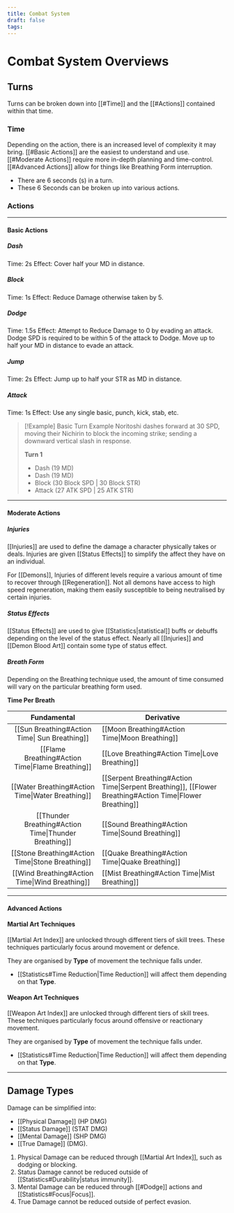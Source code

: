 ```yaml
---
title: Combat System
draft: false
tags:
---
```


# Combat System Overviews

## Turns

Turns can be broken down into [[#Time]] and the [[#Actions]] contained within that time.

### Time

Depending on the action, there is an increased level of complexity it may bring. [[#Basic Actions]] are the easiest to understand and use. [[#Moderate Actions]] require more in-depth planning and time-control. [[#Advanced Actions]] allow for things like Breathing Form interruption.

- There are 6 seconds (s) in a turn.
- These 6 Seconds can be broken up into various actions.

### Actions

---
#### Basic Actions

##### Dash

Time: 2s
Effect: Cover half your MD in distance.

##### Block

Time: 1s
Effect: Reduce Damage otherwise taken by 5.

##### Dodge 

Time: 1.5s
Effect: Attempt to Reduce Damage to 0 by evading an attack. Dodge SPD is required to be within 5 of the attack to Dodge. Move up to half your MD in distance to evade an attack. 

##### Jump

Time: 2s
Effect: Jump up to half your STR as MD in distance.

##### Attack

Time: 1s
Effect: Use any single basic, punch, kick, stab, etc.


> [!Example] Basic Turn Example
> Noritoshi dashes forward at 30 SPD, moving their Nichirin to block the incoming strike; sending a downward vertical slash in response.
>
> **Turn 1**
>
> - Dash (19 MD)
> - Dash (19 MD)
> - Block (30 Block SPD | 30 Block STR)
> - Attack (27 ATK SPD | 25 ATK STR)

---
#### Moderate Actions

##### Injuries

[[Injuries]] are used to define the damage a character physically takes or deals. Injuries are given [[Status Effects]] to simplify the affect they have on an individual.

For [[Demons]], Injuries of different levels require a various amount of time to recover through [[Regeneration]]. Not all demons have access to high speed regeneration, making them easily susceptible to being neutralised by certain injuries.

##### Status Effects

[[Status Effects]] are used to give [[Statistics|statistical]] buffs or debuffs depending on the level of the status effect. Nearly all [[Injuries]] and [[Demon Blood Art]] contain some type of status effect.

##### Breath Form

Depending on the Breathing technique used, the amount of time consumed will vary on the particular breathing form used.

**Time Per Breath**

|                     Fundamental                      | Derivative                                                                                               |
| :--------------------------------------------------: | -------------------------------------------------------------------------------------------------------- |
|    [[Sun Breathing#Action Time\| Sun Breathing]]     | [[Moon Breathing#Action Time\|Moon Breathing]]                                                           |
|   [[Flame Breathing#Action Time\|Flame Breathing]]   | [[Love Breathing#Action Time\|Love Breathing]]                                                           |
|   [[Water Breathing#Action Time\|Water Breathing]]   | [[Serpent Breathing#Action Time\|Serpent Breathing]], [[Flower Breathing#Action Time\|Flower Breathing]] |
| [[Thunder Breathing#Action Time\|Thunder Breathing]] | [[Sound Breathing#Action Time\|Sound Breathing]]                                                         |
|   [[Stone Breathing#Action Time\|Stone Breathing]]   | [[Quake Breathing#Action Time\|Quake Breathing]]                                                         |
|    [[Wind Breathing#Action Time\|Wind Breathing]]    | [[Mist Breathing#Action Time\|Mist Breathing]]                                                           |

---
#### Advanced Actions

#### Martial Art Techniques 
[[Martial Art Index]] are unlocked through different tiers of skill trees. These techniques particularly focus around movement or defence.

They are organised by **Type** of movement the technique falls under.
-  [[Statistics#Time Reduction|Time Reduction]] will affect them depending on that **Type**.

#### Weapon Art Techniques
[[Weapon Art Index]] are unlocked through different tiers of skill trees. These techniques particularly focus around offensive or reactionary movement.

They are organised by **Type** of movement the technique falls under.
-  [[Statistics#Time Reduction|Time Reduction]] will affect them depending on that **Type**.

---

## Damage Types 
Damage can be simplified into:
- [[Physical Damage]] (HP DMG)
- [[Status Damage]] (STAT DMG)
- [[Mental Damage]] (SHP DMG)
- [[True Damage]] (DMG).

1. Physical Damage can be reduced through [[Martial Art Index]], such as dodging or blocking.
2. Status Damage cannot be reduced outside of [[Statistics#Durability|status immunity]].
3. Mental Damage can be reduced through [[#Dodge]] actions and [[Statistics#Focus|Focus]].
4. True Damage cannot be reduced outside of perfect evasion.